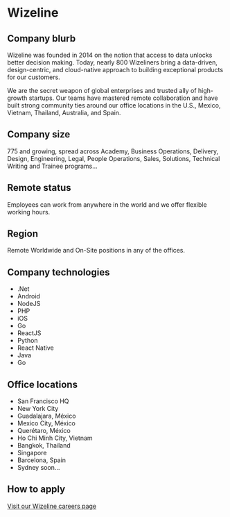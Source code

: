 # Wizeline

## Company blurb

Wizeline was founded in 2014 on the notion that access to data unlocks better decision making. Today, nearly 800 Wizeliners bring a data-driven, design-centric, and cloud-native approach to building exceptional products for our customers.

We are the secret weapon of global enterprises and trusted ally of high-growth startups. Our teams have mastered remote collaboration and have built strong community ties around our office locations in the U.S., Mexico, Vietnam, Thailand, Australia, and Spain.

## Company size

775 and growing, spread across Academy, Business Operations, Delivery, Design, Engineering, Legal, People Operations, Sales, Solutions, Technical Writing and Trainee programs...

## Remote status

Employees can work from anywhere in the world and we offer flexible working hours.

## Region

Remote Worldwide and On-Site positions in any of the offices.

## Company technologies

- .Net
- Android
- NodeJS
- PHP
- iOS
- Go
- ReactJS
- Python
- React Native
- Java
- Go


## Office locations

- San Francisco HQ
- New York City
- Guadalajara, México
- Mexico City, México
- Querétaro, México
- Ho Chi Minh City, Vietnam
- Bangkok, Thailand
- Singapore
- Barcelona, Spain
- Sydney soon...

## How to apply

[Visit our Wizeline careers page](https://www.wizeline.com/careers/open-roles/)
